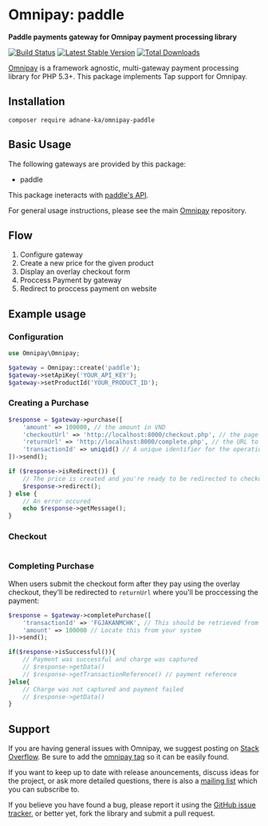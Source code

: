 
# Omnipay: paddle

**Paddle payments gateway for Omnipay payment processing library**

[![Build Status](https://img.shields.io/travis/com/adnane-ka/omnipay-paddle.svg?style=flat-square)](https://travis-ci.com/adnane-ka/omnipay-paddle)
[![Latest Stable Version](https://img.shields.io/packagist/v/adnane-ka/omnipay-paddle.svg?style=flat-square)](https://packagist.org/packages/adnane-ka/omnipay-paddle)
[![Total Downloads](https://img.shields.io/packagist/dt/adnane-ka/omnipay-paddle.svg?style=flat-square)](https://packagist.org/packages/adnane-ka/omnipay-paddle)

[Omnipay](https://github.com/thephpleague/omnipay) is a framework agnostic, multi-gateway payment
processing library for PHP 5.3+. This package implements Tap support for Omnipay.

## Installation
```shell
composer require adnane-ka/omnipay-paddle
```
## Basic Usage
The following gateways are provided by this package:

* paddle

This package ineteracts with [paddle's API](https://paddle.vn/lap-trinh-cong-thanh-toan.html). 

For general usage instructions, please see the main [Omnipay](https://github.com/thephpleague/omnipay)
repository.

## Flow

1. Configure gateway
2. Create a new price for the given product
3. Display an overlay checkout form
4. Proccess Payment by gateway
5. Redirect to proccess payment on website

## Example usage
### Configuration

```php
use Omnipay\Omnipay;

$gateway = Omnipay::create('paddle');
$gateway->setApiKey('YOUR_API_KEY');
$gateway->setProductId('YOUR_PRODUCT_ID');
```

### Creating a Purchase
```php
$response = $gateway->purchase([
    'amount' => 100000, // the amount in VND
    'checkoutUrl' => 'http://localhost:8000/checkout.php', // the page where the overlay checkout is displayed
    'returnUrl' => 'http://localhost:8000/complete.php', // the URL to return to after the operation is fully proccessed
    'transactionId' => uniqid() // A unique identifier for the operation
])->send();

if ($response->isRedirect()) {
    // The price is created and you're ready to be redirected to checkout
    $response->redirect(); 
} else {
    // An error occured
    echo $response->getMessage();
}
```

### Checkout
```html

```

### Completing Purchase
When users submit the checkout form after they pay using the overlay checkout, they'll be redirected to `returnUrl` where you'll be proccessing the payment:
```php
$response = $gateway->completePurchase([
    'transactionId' => 'FGJAKANMCHK', // This should be retrieved from request redirect
    'amount' => 100000 // Locate this from your system 
])->send();

if($response->isSuccessful()){
    // Payment was successful and charge was captured
    // $response->getData()
    // $response->getTransactionReference() // payment reference
}else{
    // Charge was not captured and payment failed
    // $response->getData()
}
```
## Support

If you are having general issues with Omnipay, we suggest posting on
[Stack Overflow](http://stackoverflow.com/). Be sure to add the
[omnipay tag](http://stackoverflow.com/questions/tagged/omnipay) so it can be easily found.

If you want to keep up to date with release anouncements, discuss ideas for the project,
or ask more detailed questions, there is also a [mailing list](https://groups.google.com/forum/#!forum/omnipay) which
you can subscribe to.

If you believe you have found a bug, please report it using the [GitHub issue tracker](https://github.com/adnane-ka/omnipay-tap/issues),
or better yet, fork the library and submit a pull request.